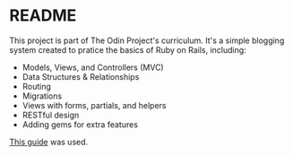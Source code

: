 # README

This project is part of The Odin Project's curriculum. It's a simple blogging system created to pratice the basics of Ruby on Rails, including:

* Models, Views, and Controllers (MVC)
* Data Structures & Relationships
* Routing
* Migrations
* Views with forms, partials, and helpers
* RESTful design
* Adding gems for extra features

[This guide](http://tutorials.jumpstartlab.com/projects/blogger.html) was used.
